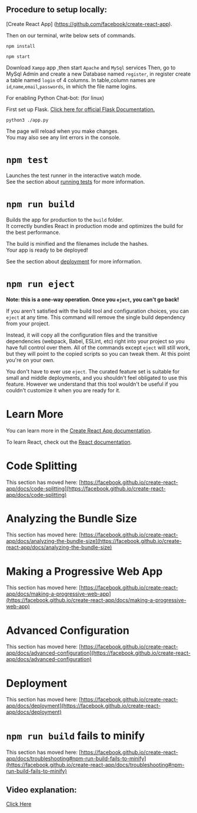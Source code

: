 ## Procedure to setup locally:
 [Create React App] (https://github.com/facebook/create-react-app).

Then on our terminal, write below sets of commands.

```
npm install
```
```
npm start
```
Download `Xampp` app ,then start `Apache` and `MySql` services 
Then, go to MySql Admin and create a new Database named `register`, in register create a table named `login` of 4 columns.
In table,column names are `id`,`name`,`email`,`passwords`, in which the file name logins.

For enabling Python Chat-bot: (for linux)

First set up Flask.
<a href="https://github.com/pallets/flask">Click here for official Flask Documentation. </a>
```
python3 ./app.py
```

The page will reload when you make changes.\
You may also see any lint errors in the console.

# `npm test`

Launches the test runner in the interactive watch mode.\
See the section about [running tests](https://facebook.github.io/create-react-app/docs/running-tests) for more information.

# `npm run build`

Builds the app for production to the `build` folder.\
It correctly bundles React in production mode and optimizes the build for the best performance.

The build is minified and the filenames include the hashes.\
Your app is ready to be deployed!

See the section about [deployment](https://facebook.github.io/create-react-app/docs/deployment) for more information.

# `npm run eject`

**Note: this is a one-way operation. Once you `eject`, you can't go back!**

If you aren't satisfied with the build tool and configuration choices, you can `eject` at any time. This command will remove the single build dependency from your project.

Instead, it will copy all the configuration files and the transitive dependencies (webpack, Babel, ESLint, etc) right into your project so you have full control over them. All of the commands except `eject` will still work, but they will point to the copied scripts so you can tweak them. At this point you're on your own.

You don't have to ever use `eject`. The curated feature set is suitable for small and middle deployments, and you shouldn't feel obligated to use this feature. However we understand that this tool wouldn't be useful if you couldn't customize it when you are ready for it.

# Learn More

You can learn more in the [Create React App documentation](https://facebook.github.io/create-react-app/docs/getting-started).

To learn React, check out the [React documentation](https://reactjs.org/).

# Code Splitting

This section has moved here: [https://facebook.github.io/create-react-app/docs/code-splitting](https://facebook.github.io/create-react-app/docs/code-splitting)

# Analyzing the Bundle Size

This section has moved here: [https://facebook.github.io/create-react-app/docs/analyzing-the-bundle-size](https://facebook.github.io/create-react-app/docs/analyzing-the-bundle-size)

# Making a Progressive Web App

This section has moved here: [https://facebook.github.io/create-react-app/docs/making-a-progressive-web-app](https://facebook.github.io/create-react-app/docs/making-a-progressive-web-app)

# Advanced Configuration

This section has moved here: [https://facebook.github.io/create-react-app/docs/advanced-configuration](https://facebook.github.io/create-react-app/docs/advanced-configuration)

# Deployment

This section has moved here: [https://facebook.github.io/create-react-app/docs/deployment](https://facebook.github.io/create-react-app/docs/deployment)

# `npm run build` fails to minify

This section has moved here: [https://facebook.github.io/create-react-app/docs/troubleshooting#npm-run-build-fails-to-minify](https://facebook.github.io/create-react-app/docs/troubleshooting#npm-run-build-fails-to-minify)

## Video explanation:
<a href="https://youtu.be/SrxD7AuYhwU?si=lxoccx4Z8TNeJeEQ">Click Here</a>
